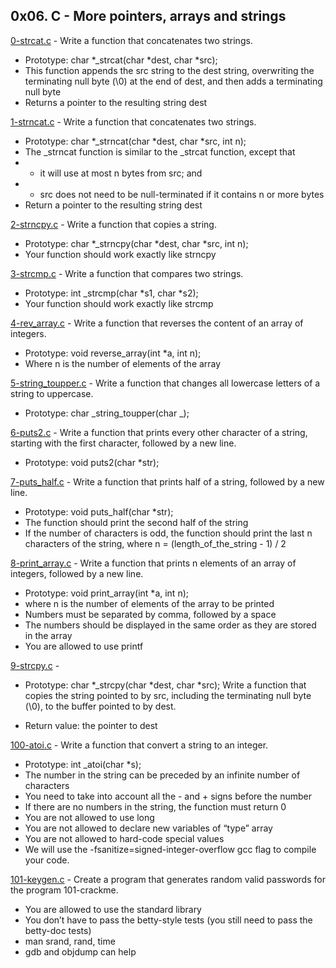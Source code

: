 ## 0x06. C - More pointers, arrays and strings

[0-strcat.c](./0-strcat.c) - Write a function that concatenates two strings.

- Prototype: char *\_strcat(char *dest, char \*src);
- This function appends the src string to the dest string, overwriting the terminating null byte (\0) at the end of dest, and then adds a terminating null byte
- Returns a pointer to the resulting string dest

[1-strncat.c](./1-strncat.c) - Write a function that concatenates two strings.

- Prototype: char *\_strncat(char *dest, char \*src, int n);
- The \_strncat function is similar to the \_strcat function, except that
- - it will use at most n bytes from src; and
- - src does not need to be null-terminated if it contains n or more bytes
- Return a pointer to the resulting string dest

[2-strncpy.c](./2-strncpy.c) - Write a function that copies a string.

- Prototype: char *\_strncpy(char *dest, char \*src, int n);
- Your function should work exactly like strncpy

[3-strcmp.c](./3-strcmp.c) - Write a function that compares two strings.

- Prototype: int \_strcmp(char *s1, char *s2);
- Your function should work exactly like strcmp

[4-rev_array.c](./4-rev_array.c) - Write a function that reverses the content of an array of integers.

- Prototype: void reverse_array(int \*a, int n);
- Where n is the number of elements of the array

[5-string_toupper.c](./5-string_toupper.c) - Write a function that changes all lowercase letters of a string to uppercase.

- Prototype: char _string_toupper(char _);

[6-puts2.c](./6-puts2.c) - Write a function that prints every other character of a string, starting with the first character, followed by a new line.

- Prototype: void puts2(char \*str);

[7-puts_half.c](./7-puts_half.c) - Write a function that prints half of a string, followed by a new line.

- Prototype: void puts_half(char \*str);
- The function should print the second half of the string
- If the number of characters is odd, the function should print the last n characters of the string, where n = (length_of_the_string - 1) / 2

[8-print_array.c](./8-print_array.c) - Write a function that prints n elements of an array of integers, followed by a new line.

- Prototype: void print_array(int \*a, int n);
- where n is the number of elements of the array to be printed
- Numbers must be separated by comma, followed by a space
- The numbers should be displayed in the same order as they are stored in the array
- You are allowed to use printf

[9-strcpy.c](./9-strcpy.c) -

- Prototype: char *\_strcpy(char *dest, char \*src);
  Write a function that copies the string pointed to by src, including the terminating null byte (\0), to the buffer pointed to by dest.

- Return value: the pointer to dest

[100-atoi.c](./100-atoi.c) - Write a function that convert a string to an integer.

- Prototype: int \_atoi(char \*s);
- The number in the string can be preceded by an infinite number of characters
- You need to take into account all the - and + signs before the number
- If there are no numbers in the string, the function must return 0
- You are not allowed to use long
- You are not allowed to declare new variables of “type” array
- You are not allowed to hard-code special values
- We will use the -fsanitize=signed-integer-overflow gcc flag to compile your code.

[101-keygen.c](./101-keygen.c) - Create a program that generates random valid passwords for the program 101-crackme.

- You are allowed to use the standard library
- You don’t have to pass the betty-style tests (you still need to pass the betty-doc tests)
- man srand, rand, time
- gdb and objdump can help
